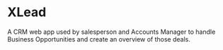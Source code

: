 # XLead
A CRM web app used by salesperson and Accounts Manager to handle Business Opportunities and create an overview of those deals.
